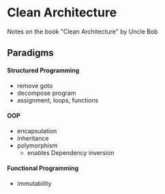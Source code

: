 # Clean Architecture
Notes on the book "Clean Architecture" by Uncle Bob

## Paradigms
#### Structured Programming
- remove goto
- decompose program 
- assignment, loops, functions

#### OOP
- encapsulation
- inheritance
- polymorphism
  - enables Dependency inversion  

#### Functional Programming
- immutability
